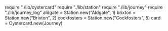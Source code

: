 require "./lib/oystercard"
require "./lib/station"
require "./lib/journey"
require "./lib/journey_log"
aldgate = Station.new("Aldgate", 1)
brixton = Station.new("Brixton", 2)
cockfosters = Station.new("Cockfosters", 5)
card = Oystercard.new(Journey)
